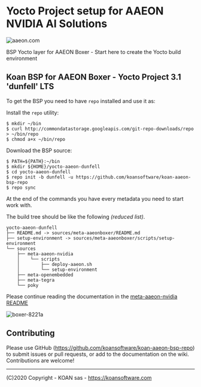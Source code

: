# Yocto Project setup for AAEON NVIDIA AI Solutions

![aaeon.com](https://www.aaeon.com/emgz/client_logo.png)

BSP Yocto layer for AAEON Boxer - Start here to create the Yocto build environment 

Koan BSP for AAEON Boxer - Yocto Project 3.1 'dunfell' LTS
------------

To get the BSP you need to have `repo` installed and use it as:

Install the `repo` utility:

```
$ mkdir ~/bin
$ curl http://commondatastorage.googleapis.com/git-repo-downloads/repo > ~/bin/repo
$ chmod a+x ~/bin/repo
```

Download the BSP source:

```
$ PATH=${PATH}:~/bin
$ mkdir ${HOME}/yocto-aaeon-dunfell
$ cd yocto-aaeon-dunfell
$ repo init -b dunfell -u https://github.com/koansoftware/koan-aaeon-bsp-repo
$ repo sync
```

At the end of the commands you have every metadata you need to start work with.

The build tree should be like the following _(reduced list)_.

```
yocto-aaeon-dunfell
├── README.md -> sources/meta-aaeonboxer/README.md
├── setup-environment -> sources/meta-aaeonboxer/scripts/setup-environment
└── sources
    ├── meta-aaeon-nvidia
    │    └── scripts
    │        ├── deploy-aaeon.sh
    │        └── setup-environment
    ├── meta-openembedded
    ├── meta-tegra
    └── poky
```

Please continue reading the documentation in the [meta-aaeon-nvidia README](https://github.com/koansoftware/meta-aaeon-nvidia)

![boxer-8221a](https://eshop.aaeon.com/media/catalog/product/cache/image/800x800/e9c3970ab036de70892d86c6d221abfe/b/o/boxer-8221ai_3d_front_600x600.jpg)


Contributing
-------
Please use GitHub (https://github.com/koansoftware/koan-aaeon-bsp-repo) to submit issues or pull requests, or add to the documentation on the wiki. Contributions are welcome!

------

(C)2020 Copyright - KOAN sas - <https://koansoftware.com>
